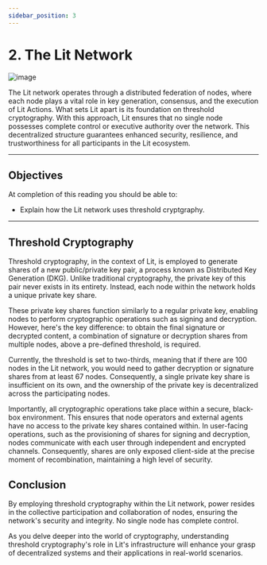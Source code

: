 ```yaml
---
sidebar_position: 3
---
```


# 2. The Lit Network

![image](../../../static/img/networkOverview.png)

The Lit network operates through a distributed federation of nodes, where each node plays a vital role in key generation, consensus, and the execution of Lit Actions. What sets Lit apart is its foundation on threshold cryptography. With this approach, Lit ensures that no single node possesses complete control or executive authority over the network. This decentralized structure guarantees enhanced security, resilience, and trustworthiness for all participants in the Lit ecosystem.


---

## Objectives
At completion of this reading you should be able to:

- Explain how the Lit network uses threshold cryptgraphy.

---

## Threshold Cryptography
Threshold cryptography, in the context of Lit, is employed to generate shares of a new public/private key pair, a process known as Distributed Key Generation (DKG). Unlike traditional cryptography, the private key of this pair never exists in its entirety. Instead, each node within the network holds a unique private key share.

These private key shares function similarly to a regular private key, enabling nodes to perform cryptographic operations such as signing and decryption. However, here's the key difference: to obtain the final signature or decrypted content, a combination of signature or decryption shares from multiple nodes, above a pre-defined threshold, is required.

Currently, the threshold is set to two-thirds, meaning that if there are 100 nodes in the Lit network, you would need to gather decryption or signature shares from at least 67 nodes. Consequently, a single private key share is insufficient on its own, and the ownership of the private key is decentralized across the participating nodes.

Importantly, all cryptographic operations take place within a secure, black-box environment. This ensures that node operators and external agents have no access to the private key shares contained within. In user-facing operations, such as the provisioning of shares for signing and decryption, nodes communicate with each user through independent and encrypted channels. Consequently, shares are only exposed client-side at the precise moment of recombination, maintaining a high level of security.

## Conclusion
By employing threshold cryptography within the Lit network, power resides in the collective participation and collaboration of nodes, ensuring the network's security and integrity. No single node has complete control.

As you delve deeper into the world of cryptography, understanding threshold cryptography's role in Lit's infrastructure will enhance your grasp of decentralized systems and their applications in real-world scenarios.
